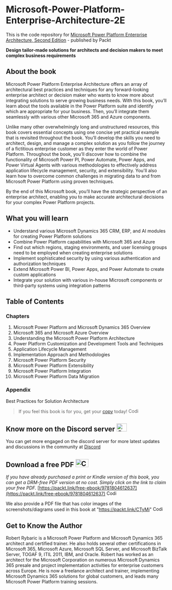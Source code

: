 # Microsoft-Power-Platform-Enterprise-Architecture-2E
This is the code repository for [Microsoft Power Platform Enterprise Architecture, Second Edition](https://www.packtpub.com/product/microsoft-power-platform-enterprise-architecture-second-edition/9781804612637) - published by Packt

**Design tailor-made solutions for architects and decision makers to meet complex business requirements**

## About the book

Microsoft Power Platform Enterprise Architecture offers an array of architectural best practices and techniques for any forward-looking enterprise architect or decision maker who wants to know more about integrating solutions to serve growing business needs. With this book, you’ll learn about the tools available in the Power Platform suite and identify which are appropriate for your business. Then, you’ll integrate them seamlessly with various other Microsoft 365 and Azure components.

Unlike many other overwhelmingly long and unstructured resources, this book covers essential concepts using one concise yet practical example that is revisited throughout the book. You’ll develop the skills you need to architect, design, and manage a complex solution as you follow the journey of a fictitious enterprise customer as they enter the world of Power Platform. Throughout the book, you’ll discover how to combine the functionality of Microsoft Power PI, Power Automate, Power Apps, and Power Virtual Agents with various methodologies to effectively address application lifecycle management, security, and extensibility. You'll also learn how to overcome common challenges in migrating data to and from Microsoft Power Platform using proven techniques.

By the end of this Microsoft book, you’ll have the strategic perspective of an enterprise architect, enabling you to make accurate architectural decisions for your complex Power Platform projects.

## What you will learn

- Understand various Microsoft Dynamics 365 CRM, ERP, and AI modules for creating Power Platform solutions
- Combine Power Platform capabilities with Microsoft 365 and Azure
- Find out which regions, staging environments, and user licensing groups need to be employed when creating enterprise solutions
- Implement sophisticated security by using various authentication and authorization techniques
- Extend Microsoft Power BI, Power Apps, and Power Automate to create custom applications
- Integrate your solution with various in-house Microsoft components or third-party systems using integration patterns

## Table of Contents
### Chapters
1. Microsoft Power Platform and Microsoft Dynamics 365 Overview
2. Microsoft 365 and Microsoft Azure Overview
3. Understanding the Microsoft Power Platform Architecture
4. Power Platform Customization and Development Tools and Techniques
5. Application Lifecycle Management
6. Implementation Approach and Methodologies
7. Microsoft Power Platform Security
8. Microsoft Power Platform Extensibility
9. Microsoft Power Platform Integration
10. Microsoft Power Platform Data Migration

### Appendix
Best Practices for Solution Architecture

> If you feel this book is for you, get your [copy](https://www.packtpub.com/product/microsoft-power-platform-enterprise-architecture-second-edition/9781804612637) today! <img alt="Coding" height="15" width="35"  src="https://media.tenor.com/ex_HDD_k5P8AAAAi/habbo-habbohotel.gif">

## Know more on the Discord server <img alt="Coding" height="25" width="32"  src="https://cliply.co/wp-content/uploads/2021/08/372108630_DISCORD_LOGO_400.gif">

You can get more engaged on the discord server for more latest updates and discussions in the community at [Discord](https://packt.link/businesscenter) 

## Download a free PDF <img alt="Coding" height="25" width="40" src="https://emergency.com.au/wp-content/uploads/2021/03/free.gif">

_If you have already purchased a print or Kindle version of this book, you can get a DRM-free PDF version at no cost. Simply click on the link to claim your free PDF._
[https://packt.link/free-ebook/9781804612637](https://packt.link/free-ebook/9781804612637) <img alt="Coding" height="15" width="35"  src="https://media.tenor.com/ex_HDD_k5P8AAAAi/habbo-habbohotel.gif">

We also provide a PDF file that has color images of the screenshots/diagrams used in this book at "https://packt.link/CTyMi" <img alt="Coding" height="15" width="35"  src="https://media.tenor.com/ex_HDD_k5P8AAAAi/habbo-habbohotel.gif">


## Get to Know the Author

Robert Rybaric is a Microsoft Power Platform and Microsoft Dynamics 365 architect and certified trainer. He also holds several other certifications in Microsoft 365, Microsoft Azure, Microsoft SQL Server, and Microsoft BizTalk Server, TOGAF 9, ITIL 2011, IBM, and Oracle.
Robert has worked as an architect for the Microsoft Corporation on numerous Microsoft Dynamics 365 presale and project implementation activities for enterprise customers across Europe.
He is now a freelance architect and trainer, implementing Microsoft Dynamics 365 solutions for global customers, and leads many Microsoft Power Platform training sessions.


